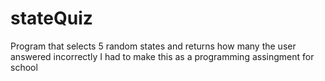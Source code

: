 # stateQuiz
Program that selects 5 random states and returns how many the user answered incorrectly
I had to make this as a programming assingment for school
